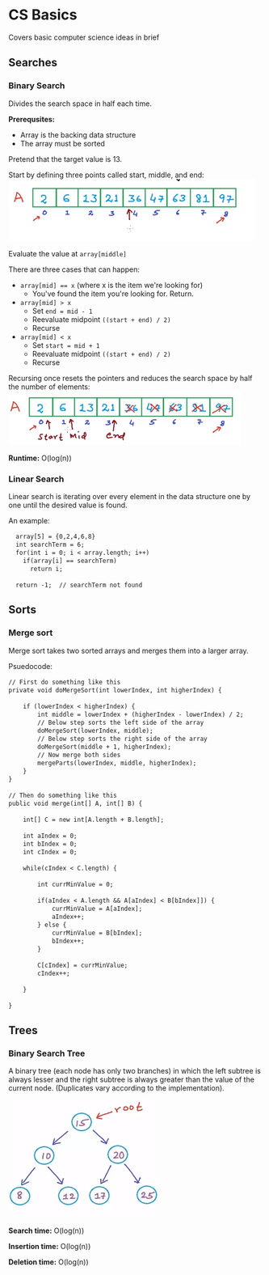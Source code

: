 # CS Basics
Covers basic computer science ideas in brief

## Searches
### Binary Search
Divides the search space in half each time.

**Prerequsites:**
 * Array is the backing data structure
 * The array must be sorted

Pretend that the target value is 13.

Start by defining three points called start, middle, and end:
![](https://github.com/jtcotton63/cs-basics/blob/master/images/searches/binary/define-pointers.png)

Evaluate the value at ````array[middle]````

There are three cases that can happen:
 * ````array[mid] == x```` (where x is the item we're looking for)
   * You've found the item you're looking for. Return.
 * ````array[mid] > x````
   * Set ````end = mid - 1````
   * Reevaluate midpoint ````((start + end) / 2)````
   * Recurse
 * ````array[mid] < x````
   * Set ````start = mid + 1````
   * Reevaluate midpoint ````((start + end) / 2)````
   * Recurse
 
Recursing once resets the pointers and reduces the search space by half the number of elements:
![](https://github.com/jtcotton63/cs-basics/blob/master/images/searches/binary/resetting-pointers.png)

 **Runtime:** O(log(n))
 
### Linear Search
Linear search is iterating over every element in the data structure one by one until the desired value is found.

An example:
````
  array[5] = {0,2,4,6,8}
  int searchTerm = 6;
  for(int i = 0; i < array.length; i++)
    if(array[i] == searchTerm)
      return i;
      
  return -1;  // searchTerm not found
````

## Sorts
### Merge sort
Merge sort takes two sorted arrays and merges them into a larger array.

Psuedocode:
````
// First do something like this
private void doMergeSort(int lowerIndex, int higherIndex) {
     
    if (lowerIndex < higherIndex) {
        int middle = lowerIndex + (higherIndex - lowerIndex) / 2;
        // Below step sorts the left side of the array
        doMergeSort(lowerIndex, middle);
        // Below step sorts the right side of the array
        doMergeSort(middle + 1, higherIndex);
        // Now merge both sides
        mergeParts(lowerIndex, middle, higherIndex);
    }
}

// Then do something like this
public void merge(int[] A, int[] B) {

	int[] C = new int[A.length + B.length];

	int aIndex = 0;
	int bIndex = 0;
	int cIndex = 0;

	while(cIndex < C.length) {

		int currMinValue = 0;

		if(aIndex < A.length && A[aIndex] < B[bIndex]]) {
			currMinValue = A[aIndex];
			aIndex++;
		} else {
			currMinValue = B[bIndex];
			bIndex++;
		}

		C[cIndex] = currMinValue;
		cIndex++;

	}

}
````

## Trees
### Binary Search Tree
A binary tree (each node has only two branches) in which the left subtree is always lesser and the right subtree is always greater than the value of the current node. (Duplicates vary according to the implementation).

![](https://github.com/jtcotton63/cs-basics/blob/master/images/trees/binary-search/example.png)

**Search time:** O(log(n))

**Insertion time:** O(log(n))

**Deletion time:** O(log(n))
 
 
